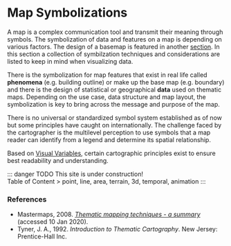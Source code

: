 # Map Symbolizations
A map is a complex communication tool and transmit their meaning through symbols. The symbolization of data and features on a map is depending on various factors. The design of a basemap is featured in another [section](/Guide/basemap.html). In this section a collection of symbilzation techniques and considerations are listed to keep in mind when visualizing data. 

There is the symbolization for map features that exist in real life called **phenomena** (e.g. building outline) or make up the base map (e.g. boundary) and there is the design of statistical or geographical **data** used on thematic maps. Depending on the use case, data structure and map layout, the symbolization is key to bring across the message and purpose of the map. 

There is no universal or standardized symbol system established as of now but some principles have caught on internationally. The challenge faced by the cartographer is the multilevel perception to use symbols that a map reader can identify from a legend and determine its spatial relationship. 

Based on [Visual Variables](/Guide/visvar.html), certain cartographic principles exist to ensure best readability and understanding. 

::: danger TODO
This site is under construction!  
Table of Content > point, line, area, terrain, 3d, temporal, animation
:::

<!--### Point Symbols
<img src="/assets/img/point.png" width="100" height="100" style="float: right; margin: 0px 15px 15px 15px;" />

A point symbol refers to a specific phenomena and its location. It usually represents the center of its representing object. 
<p style="clear:both;"></p>-->

### References 
- Mastermaps, 2008. *[Thematic mapping techniques - a summary](https://blog.mastermaps.com/2008/12/blog-post.html)* (accessed 10 Jan 2020).
- Tyner, J. A., 1992. *Introduction to Thematic Cartography*. New Jersey: Prentice-Hall Inc. 
